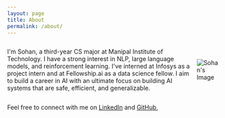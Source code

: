 ```yaml
---
layout: page
title: About
permalink: /about/
---
```


<div style="display: flex; align-items: center;">
  <p>
    I'm Sohan, a third-year CS major at Manipal Institute of Technology. I have a strong interest in NLP, large language models, and reinforcement learning. I've interned at Infosys as a project intern and at Fellowship.ai as a data science fellow. I aim to build a career in AI with an ultimate focus on building AI systems that are safe, efficient, and generalizable.
  </p>
  <img src="{{ site.baseurl }}/images/me.png" alt="Sohan's Image" style="max-width: 160px; margin-left: 10px; margin-right: 10px;">
</div>

Feel free to connect with me on [LinkedIn](https://www.linkedin.com/in/sohan-venkatesh/) and [GitHub](https://github.com/sohv),
